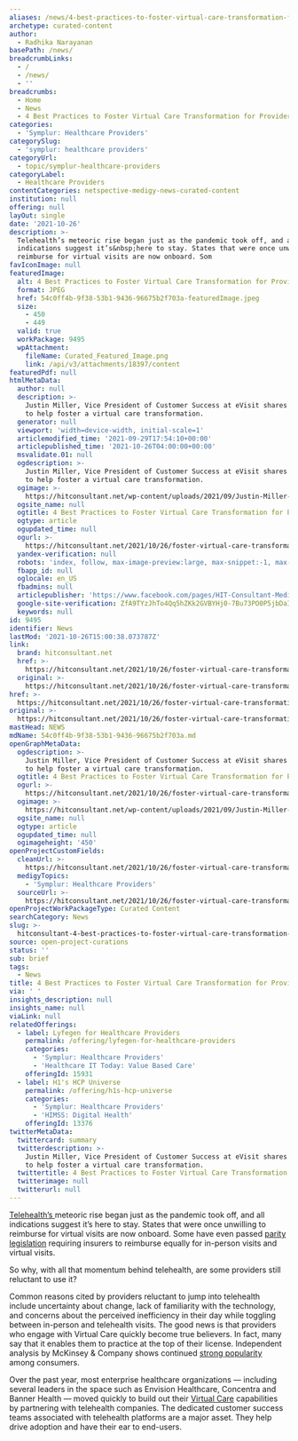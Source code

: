 ```yaml
---
aliases: /news/4-best-practices-to-foster-virtual-care-transformation-for-providers
archetype: curated-content
author:
  - Radhika Narayanan
basePath: /news/
breadcrumbLinks:
  - /
  - /news/
  - ''
breadcrumbs:
  - Home
  - News
  - 4 Best Practices to Foster Virtual Care Transformation for Providers
categories:
  - 'Symplur: Healthcare Providers'
categorySlug:
  - 'symplur: healthcare providers'
categoryUrl:
  - topic/symplur-healthcare-providers
categoryLabel:
  - Healthcare Providers
contentCategories: netspective-medigy-news-curated-content
institution: null
offering: null
layOut: single
date: '2021-10-26'
description: >-
  Telehealth’s meteoric rise began just as the pandemic took off, and all
  indications suggest it’s&nbsp;here to stay. States that were once unwilling to
  reimburse for virtual visits are now onboard. Som
favIconImage: null
featuredImage:
  alt: 4 Best Practices to Foster Virtual Care Transformation for Providers
  format: JPEG
  href: 54c0ff4b-9f38-53b1-9436-96675b2f703a-featuredImage.jpeg
  size:
    - 450
    - 449
  valid: true
  workPackage: 9495
  wpAttachment:
    fileName: Curated_Featured_Image.png
    link: /api/v3/attachments/18397/content
featuredPdf: null
htmlMetaData:
  author: null
  description: >-
    Justin Miller, Vice President of Customer Success at eVisit shares four ways
    to help foster a virtual care transformation.
  generator: null
  viewport: 'width=device-width, initial-scale=1'
  articlemodified_time: '2021-09-29T17:54:10+00:00'
  articlepublished_time: '2021-10-26T04:00:00+00:00'
  msvalidate.01: null
  ogdescription: >-
    Justin Miller, Vice President of Customer Success at eVisit shares four ways
    to help foster a virtual care transformation.
  ogimage: >-
    https://hitconsultant.net/wp-content/uploads/2021/09/Justin-Miller-VP-of-Customer-Success-eVisit.png
  ogsite_name: null
  ogtitle: 4 Best Practices to Foster Virtual Care Transformation for Providers
  ogtype: article
  ogupdated_time: null
  ogurl: >-
    https://hitconsultant.net/2021/10/26/foster-virtual-care-transformation-providers/
  yandex-verification: null
  robots: 'index, follow, max-image-preview:large, max-snippet:-1, max-video-preview:-1'
  fbapp_id: null
  oglocale: en_US
  fbadmins: null
  articlepublisher: 'https://www.facebook.com/pages/HIT-Consultant-Media/302199219847409'
  google-site-verification: ZfA9TYzJhTo4Qq5hZKk2GVBYHj0-7Bu73PO0P5jbDaI
  keywords: null
id: 9495
identifier: News
lastMod: '2021-10-26T15:00:38.073787Z'
link:
  brand: hitconsultant.net
  href: >-
    https://hitconsultant.net/2021/10/26/foster-virtual-care-transformation-providers/#.YXgWDp7MJPY
  original: >-
    https://hitconsultant.net/2021/10/26/foster-virtual-care-transformation-providers/#.YXgWDp7MJPY
href: >-
  https://hitconsultant.net/2021/10/26/foster-virtual-care-transformation-providers/#.YXgWDp7MJPY
original: >-
  https://hitconsultant.net/2021/10/26/foster-virtual-care-transformation-providers/#.YXgWDp7MJPY
mastHead: NEWS
mdName: 54c0ff4b-9f38-53b1-9436-96675b2f703a.md
openGraphMetaData:
  ogdescription: >-
    Justin Miller, Vice President of Customer Success at eVisit shares four ways
    to help foster a virtual care transformation.
  ogtitle: 4 Best Practices to Foster Virtual Care Transformation for Providers
  ogurl: >-
    https://hitconsultant.net/2021/10/26/foster-virtual-care-transformation-providers/
  ogimage: >-
    https://hitconsultant.net/wp-content/uploads/2021/09/Justin-Miller-VP-of-Customer-Success-eVisit.png
  ogsite_name: null
  ogtype: article
  ogupdated_time: null
  ogimageheight: '450'
openProjectCustomFields:
  cleanUrl: >-
    https://hitconsultant.net/2021/10/26/foster-virtual-care-transformation-providers/#.YXgWDp7MJPY
  medigyTopics:
    - 'Symplur: Healthcare Providers'
  sourceUrl: >-
    https://hitconsultant.net/2021/10/26/foster-virtual-care-transformation-providers/#.YXgWDp7MJPY
openProjectWorkPackageType: Curated Content
searchCategory: News
slug: >-
  hitconsultant-4-best-practices-to-foster-virtual-care-transformation-for-providers
source: open-project-curations
status: ''
sub: brief
tags:
  - News
title: 4 Best Practices to Foster Virtual Care Transformation for Providers
via: ' '
insights_description: null
insights_name: null
viaLink: null
relatedOfferings:
  - label: Lyfegen for Healthcare Providers
    permalink: /offering/lyfegen-for-healthcare-providers
    categories:
      - 'Symplur: Healthcare Providers'
      - 'Healthcare IT Today: Value Based Care'
    offeringId: 15931
  - label: H1's HCP Universe
    permalink: /offering/h1s-hcp-universe
    categories:
      - 'Symplur: Healthcare Providers'
      - 'HIMSS: Digital Health'
    offeringId: 13376
twitterMetaData:
  twittercard: summary
  twitterdescription: >-
    Justin Miller, Vice President of Customer Success at eVisit shares four ways
    to help foster a virtual care transformation.
  twittertitle: 4 Best Practices to Foster Virtual Care Transformation for Providers
  twitterimage: null
  twitterurl: null
---
```

<p><a href="https://hitconsultant.net/category/technology/telehealth-2/">Telehealth’s </a>meteoric rise began just as the pandemic took off, and all indications suggest it’s&nbsp;here to stay. States that were once unwilling to reimburse for virtual visits are now onboard. Some have even passed <a href="https://www.commonwealthfund.org/publications/issue-briefs/2021/jun/states-actions-expand-telemedicine-access-covid-19">parity legislation</a> requiring insurers to reimburse equally for in-person visits and virtual visits.</p><p>So why, with all that momentum behind telehealth, are some providers still reluctant to use it?</p><p>Common reasons cited by providers reluctant to jump into telehealth include uncertainty about change, lack of familiarity with the technology, and concerns about the perceived inefficiency in their day while toggling between in-person and telehealth visits. The good news is that providers who engage with Virtual Care quickly become true believers. In fact, many say that it enables them to practice at the top of their license. Independent analysis by McKinsey &amp; Company shows continued <a href="https://www.mckinsey.com/industries/healthcare-systems-and-services/our-insights/telehealth-a-quarter-trillion-dollar-post-covid-19-reality">strong popularity</a> among consumers.</p><p>Over the past year, most enterprise healthcare organizations — including several leaders in the space such as Envision Healthcare, Concentra and Banner Health — moved quickly to build out their <a href="https://hitconsultant.net/tag/virtual-care/">Virtual Care</a> capabilities by partnering with telehealth companies. The dedicated customer success teams associated with telehealth platforms are a major asset. They help drive adoption and have their ear to end-users.&nbsp;</p>